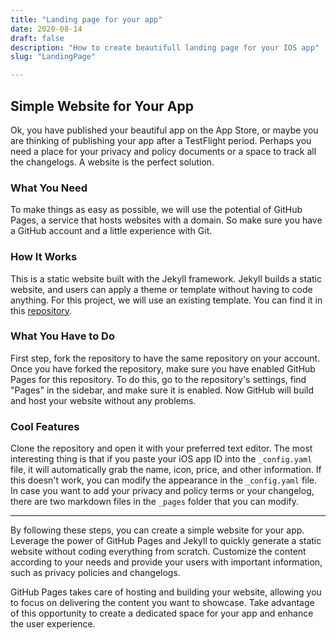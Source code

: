 ```yaml
---
title: "Landing page for your app"
date: 2020-08-14
draft: false
description: "How to create beautifull landing page for your IOS app"
slug: "LandingPage"

---
```


## Simple Website for Your App

Ok, you have published your beautiful app on the App Store, or maybe you are thinking of publishing your app after a TestFlight period. Perhaps you need a place for your privacy and policy documents or a space to track all the changelogs. A website is the perfect solution.

### What You Need

To make things as easy as possible, we will use the potential of GitHub Pages, a service that hosts websites with a domain. So make sure you have a GitHub account and a little experience with Git.

### How It Works

This is a static website built with the Jekyll framework. Jekyll builds a static website, and users can apply a theme or template without having to code anything. For this project, we will use an existing template. You can find it in this [repository](https://github.com/emilbaehr/automatic-app-landing-page.git).

### What You Have to Do

First step, fork the repository to have the same repository on your account. Once you have forked the repository, make sure you have enabled GitHub Pages for this repository. To do this, go to the repository's settings, find "Pages" in the sidebar, and make sure it is enabled. Now GitHub will build and host your website without any problems.

### Cool Features

Clone the repository and open it with your preferred text editor. The most interesting thing is that if you paste your iOS app ID into the `_config.yaml` file, it will automatically grab the name, icon, price, and other information. If this doesn't work, you can modify the appearance in the `_config.yaml` file. In case you want to add your privacy and policy terms or your changelog, there are two markdown files in the `_pages` folder that you can modify.

---

By following these steps, you can create a simple website for your app. Leverage the power of GitHub Pages and Jekyll to quickly generate a static website without coding everything from scratch. Customize the content according to your needs and provide your users with important information, such as privacy policies and changelogs.

GitHub Pages takes care of hosting and building your website, allowing you to focus on delivering the content you want to showcase. Take advantage of this opportunity to create a dedicated space for your app and enhance the user experience.



